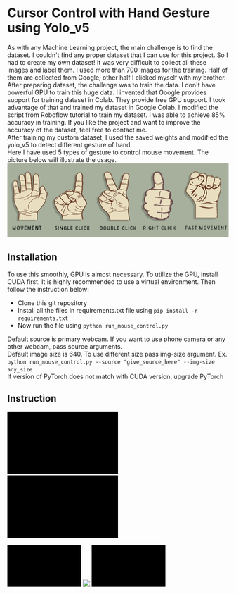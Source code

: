 # Cursor Control with Hand Gesture using Yolo_v5
As with any Machine Learning project, the main challenge is to find the dataset. I couldn't find any proper dataset that I can use for this project. So I had to create my own dataset! It was very difficult to collect all these images and label them. I used more than 700 images for the training. Half of them are collected from Google, other half I clicked myself with my brother. After preparing dataset, the challenge was to train the data. I don't have powerful GPU to train this huge data. I invented that Google provides support for training dataset in Colab. They provide free GPU support. I took advantage of that and trained my dataset in Google Colab. I modified the script from Roboflow tutorial to train my dataset.
I was able to achieve 85% accuracy in training. If you like the project and want to improve the accuracy of the dataset, feel free to contact me. <br>
After training my custom dataset, I used the saved weights and modified the yolo_v5 to detect different gesture of hand.<br>
Here I have used 5 types of gesture to control mouse movement. The picture below will illustrate the usage.<br>
![use of different sign](https://github.com/Shajal525/cursor_control_via_webcam/blob/master/images/signs.png)
<br>
## Installation
To use this smoothly, GPU is almost necessary. To utilize the GPU, install CUDA first. It is highly recommended to use a virtual environment. Then follow the instruction below:<br>
- Clone this git repository
- Install all the files in requirements.txt file using `pip install -r requirements.txt`
- Now run the file using `python run_mouse_control.py`<br>

Default source is primary webcam. If you want to use phone camera or any other webcam, pass source arguments. <br>
Default image size is 640. To use different size pass img-size argument. Ex.<br>
`python run_mouse_control.py --source "give_source_here" --img-size any_size` <br>
If version of PyTorch does not match with CUDA version, upgrade PyTorch

## Instruction
<p float="left">
  <img src="https://github.com/Shajal525/cursor_control_via_webcam/blob/master/images/Movement.gif" width="50%" />
  <img src="https://github.com/Shajal525/cursor_control_via_webcam/blob/master/images/Fast_Movement.gif" width="50%" /> 
</p>
<p float="left">
  <img src="https://github.com/Shajal525/cursor_control_via_webcam/blob/master/images/Single_Click.gif" width="33.33%" />
  <img src="ttps://    github.com/Shajal525/cursor_control_via_webcam/blob/master/images/Double_Click.gif" width="33.33%" /> 
  <img src="https://github.com/Shajal525/cursor_control_via_webcam/blob/master/images/Right_Click.gif" width="33.33%" />
</p>
